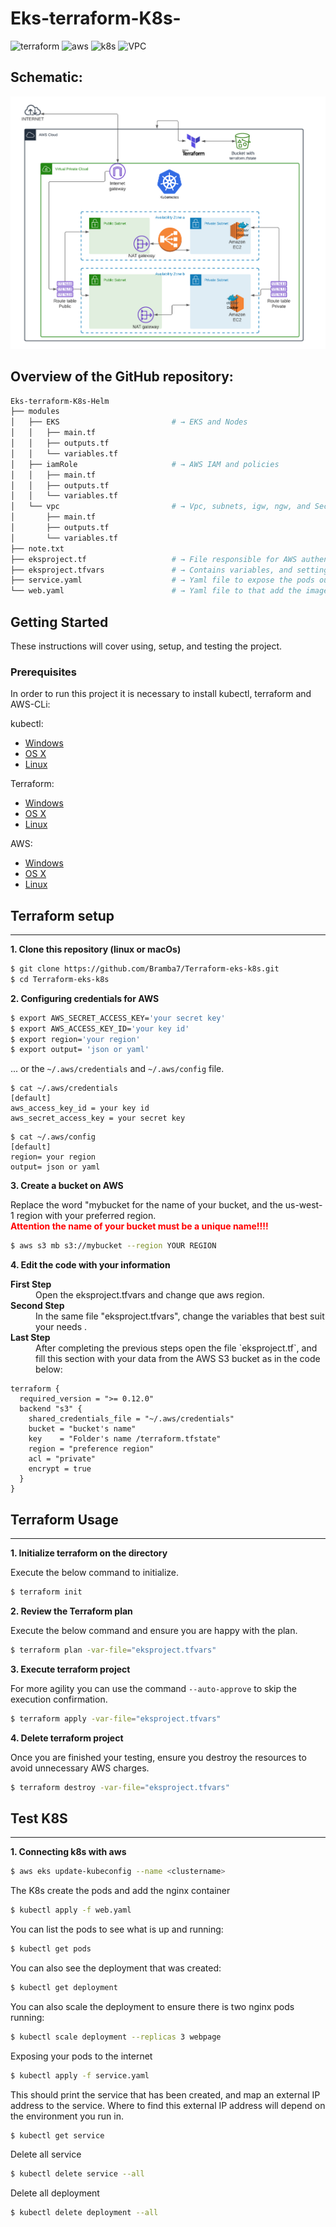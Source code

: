 # Eks-terraform-K8s-

![terraform](https://img.shields.io/badge/Terraform-v0.13.4-green)
![aws](https://img.shields.io/badge/aws--cli-v2.0.58-green)
![k8s](https://img.shields.io/badge/k8s-v1.8-green)
![VPC](https://img.shields.io/badge/VPC-v2.64-green)

## Schematic:

![schematic](images/schematic.png)

## Overview of the GitHub repository:

```zsh
Eks-terraform-K8s-Helm
├── modules
│   ├── EKS                         # → EKS and Nodes
│   │   ├── main.tf
│   │   ├── outputs.tf
│   │   └── variables.tf
│   ├── iamRole                     # → AWS IAM and policies
│   │   ├── main.tf
│   │   ├── outputs.tf
│   │   └── variables.tf
│   └── vpc                         # → Vpc, subnets, igw, ngw, and Security Group.
│       ├── main.tf
│       ├── outputs.tf
│       └── variables.tf
├── note.txt
├── eksproject.tf                   # → File responsible for AWS authentication, and also for calling all modules.
├── eksproject.tfvars               # → Contains variables, and settings for the structure.
├── service.yaml                    # → Yaml file to expose the pods outside of nodes.
└── web.yaml                        # → Yaml file to that add the image of the docker inside of the  K8s pods.
```

## Getting Started

These instructions will cover using, setup, and testing the project.

### Prerequisites

In order to run this project it is necessary to install kubectl, terraform and AWS-CLi:

kubectl:

- [Windows](https://kubernetes.io/docs/tasks/tools/install-kubectl/)
- [OS X](https://kubernetes.io/docs/tasks/tools/install-kubectl/)
- [Linux](https://kubernetes.io/docs/tasks/tools/install-kubectl/)

Terraform:

- [Windows](https://www.terraform.io/downloads.html)
- [OS X](https://www.terraform.io/downloads.html)
- [Linux](https://www.terraform.io/downloads.html)

AWS:

- [Windows](https://docs.aws.amazon.com/cli/latest/userguide/install-cliv2-windows.html)
- [OS X](https://docs.aws.amazon.com/cli/latest/userguide/install-cliv2-mac.html)
- [Linux](https://docs.aws.amazon.com/cli/latest/userguide/cli-chap-install.html)

## Terraform setup

---

**1\. Clone this repository (linux or macOs)**

```sh
$ git clone https://github.com/Bramba7/Terraform-eks-k8s.git
$ cd Terraform-eks-k8s
```

**2\. Configuring credentials for AWS**

```bash
$ export AWS_SECRET_ACCESS_KEY='your secret key'
$ export AWS_ACCESS_KEY_ID='your key id'
$ export region='your region'
$ export output= 'json or yaml'
```

... or the `~/.aws/credentials` and `~/.aws/config` file.

```
$ cat ~/.aws/credentials
[default]
aws_access_key_id = your key id
aws_secret_access_key = your secret key

```

```
$ cat ~/.aws/config
[default]
region= your region
output= json or yaml

```

**3\. Create a bucket on AWS**

Replace the word "mybucket for the name of your bucket, and the us-west-1 region with your preferred region.
<br><font color="red"><b> Attention the name of your bucket must be a unique name!!!!</b> </font>

```sh
$ aws s3 mb s3://mybucket --region YOUR REGION
```

**4\. Edit the code with your information**

<dl>
  <dt><b>First Step</b></dt>
  <dd> Open the eksproject.tfvars and change que aws region.</dd>
  <dt><b>Second Step</b></dt>
  <dd>In the same file "eksproject.tfvars", change the variables that best suit your needs . </dd>
  <dt><b>Last Step</b></dt>
  <dd>After completing the previous steps open the file `eksproject.tf`, and fill this section with your data from the AWS S3 bucket as in the code below:<dd>
</dl>

```
terraform {
  required_version = ">= 0.12.0"
  backend "s3" {
    shared_credentials_file = "~/.aws/credentials"
    bucket = "bucket's name"
    key    = "Folder's name /terraform.tfstate"
    region = "preference region"
    acl = "private"
    encrypt = true
  }
}
```

## Terraform Usage

---

**1\. Initialize terraform on the directory**

Execute the below command to initialize.

```sh
$ terraform init
```

**2\. Review the Terraform plan**

Execute the below command and ensure you are happy with the plan.

```bash
$ terraform plan -var-file="eksproject.tfvars"
```

**3\. Execute terraform project**

For more agility you can use the command `--auto-approve` to skip the execution confirmation.

```sh
$ terraform apply -var-file="eksproject.tfvars"
```

**4\. Delete terraform project**

Once you are finished your testing, ensure you destroy the resources to avoid unnecessary AWS charges.

```sh
$ terraform destroy -var-file="eksproject.tfvars"
```

## Test K8S

---

**1\. Connecting k8s with aws**

```sh
$ aws eks update-kubeconfig --name <clustername>
```

The K8s create the pods and add the nginx container

```sh
$ kubectl apply -f web.yaml
```

You can list the pods to see what is up and running:

```sh
$ kubectl get pods
```

You can also see the deployment that was created:

```sh
$ kubectl get deployment
```

You can also scale the deployment to ensure there is two nginx pods running:

```sh
$ kubectl scale deployment --replicas 3 webpage
```

Exposing your pods to the internet

```sh
$ kubectl apply -f service.yaml
```

This should print the service that has been created, and map an external IP address to the service. Where to find this external IP address will depend on the environment you run in.

```sh
$ kubectl get service
```

Delete all service

```sh
$ kubectl delete service --all
```

Delete all deployment

```sh
$ kubectl delete deployment --all
```
